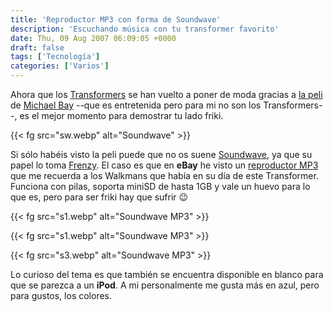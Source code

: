 ```yaml
---
title: 'Reproductor MP3 con forma de Soundwave'
description: 'Escuchando música con tu transformer favorito'
date: Thu, 09 Aug 2007 06:09:05 +0000
draft: false
tags: ['Tecnología']
categories: ['Varios']
---
```


Ahora que los [Transformers](http://en.wikipedia.org/wiki/Transformers_universes) se han vuelto a poner de moda gracias a [la peli](http://www.imdb.com/title/tt0418279/) de [Michael Bay](http://www.imdb.com/name/nm0000881/) --que es entretenida pero para mi no son los Transformers--, es el mejor momento para demostrar tu lado friki.

{{< fg src="sw.webp" alt="Soundwave" >}}

Si sólo habéis visto la peli puede que no os suene [Soundwave](http://en.wikipedia.org/wiki/Soundwave_(Transformers)), ya que su papel lo toma [Frenzy](http://en.wikipedia.org/wiki/Frenzy_%28Transformers%29). El caso es que en **eBay** he visto un [reproductor MP3](http://cgi.ebay.es/TRANSFORMERS-MUSIC-LABEL-SOUNDWAVE-MP3-PLAYER-BLUE_W0QQitemZ280141364103QQihZ018QQcategoryZ4694QQssPageNameZWDVWQQrdZ1QQcmdZViewItem) que me recuerda a los Walkmans que había en su día de este Transformer. Funciona con pilas, soporta miniSD de hasta 1GB y vale un huevo para lo que es, pero para ser friki hay que sufrir :wink:

{{< fg src="s1.webp" alt="Soundwave MP3" >}}

{{< fg src="s1.webp" alt="Soundwave MP3" >}}

{{< fg src="s3.webp" alt="Soundwave MP3" >}}

Lo curioso del tema es que también se encuentra disponible en blanco para que se parezca a un **iPod**. A mi personalmente me gusta más en azul, pero para gustos, los colores.